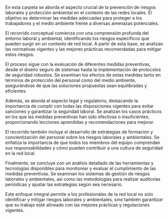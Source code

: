 En esta carpeta se aborda el aspecto crucial de la prevención de riesgos laborales y protección ambiental en el contexto de las redes locales. El objetivo es determinar las medidas adecuadas para proteger a los trabajadores y el medio ambiente frente a diversas amenazas potenciales.

El recorrido conceptual comienza con una comprensión profunda del entorno laboral y ambiental, identificando los riesgos específicos que pueden surgir en un contexto de red local. A partir de esta base, se analizan las normativas vigentes y las mejores prácticas recomendadas para mitigar estos riesgos.

El proceso sigue con la evaluación de diferentes medidas preventivas, desde el diseño seguro de sistemas hasta la implementación de protocolos de seguridad robustos. Se examinan los efectos de estas medidas tanto en términos de protección del personal como del medio ambiente, asegurándose de que las soluciones propuestas sean equilibradas y eficientes.

Además, se aborda el aspecto legal y regulatorio, destacando la importancia de cumplir con todas las disposiciones vigentes para evitar sanciones y garantizar la seguridad laboral. Se analizan los casos prácticos en los que las medidas preventivas han sido efectivas o insuficientes, proporcionando lecciones aprendidas y recomendaciones para mejorar.

El recorrido también incluye el desarrollo de estrategias de formación y concientización del personal sobre los riesgos laborales y ambientales. Se enfatiza la importancia de que todos los miembros del equipo comprendan sus responsabilidades y cómo pueden contribuir a una cultura de seguridad en la red local.

Finalmente, se concluye con un análisis detallado de las herramientas y tecnologías disponibles para monitorear y evaluar el cumplimiento de las medidas preventivas. Se examinan los sistemas de gestión de riesgos laborales y ambientales, así como las metodologías para realizar auditorías periódicas y ajustar las estrategias según sea necesario.

Este enfoque integral permite a los profesionales de la red local no solo identificar y mitigar riesgos laborales y ambientales, sino también garantizar que su trabajo esté alineado con las mejores prácticas y regulaciones vigentes.
